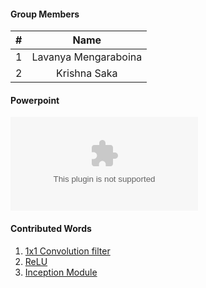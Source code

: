 
#### Group Members

| #        | Name                 |
|:--------:|:--------------------:|
|   1      |    Lavanya Mengaraboina  |
|   2      |    Krishna Saka          |


#### Powerpoint

![My Powerpoint Presentation - GoogleNet](https://github.com/LavanyaMengaraboina/DataMining-mengaraboina/blob/master/Assignments/wiki_contributions/googlenet.pptx)

#### Contributed Words

1. [1x1 Convolution filter](http://iamaaditya.github.io/2016/03/one-by-one-convolution/)
2. [ReLU](https://github.com/Kulbear/deep-learning-nano-foundation/wiki/ReLU-and-Softmax-Activation-Functions) 
3. [Inception Module](https://hacktilldawn.com/2016/09/25/inception-modules-explained-and-implemented/) 

